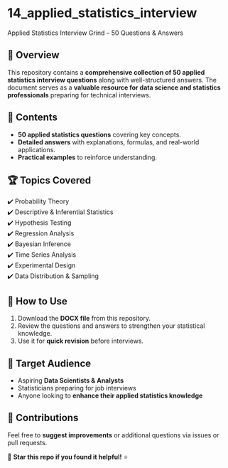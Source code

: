 # 14_applied_statistics_interview
Applied Statistics Interview Grind – 50 Questions & Answers

## 📌 Overview

This repository contains a **comprehensive collection of 50 applied statistics interview questions** along with well-structured answers. The document serves as a **valuable resource for data science and statistics professionals** preparing for technical interviews.

## 📂 Contents

- **50 applied statistics questions** covering key concepts.
- **Detailed answers** with explanations, formulas, and real-world applications.
- **Practical examples** to reinforce understanding.

## 🏆 Topics Covered

✔️ Probability Theory  
✔️ Descriptive & Inferential Statistics  
✔️ Hypothesis Testing  
✔️ Regression Analysis  
✔️ Bayesian Inference  
✔️ Time Series Analysis  
✔️ Experimental Design  
✔️ Data Distribution & Sampling  

## 📖 How to Use

1. Download the **DOCX file** from this repository.  
2. Review the questions and answers to strengthen your statistical knowledge.  
3. Use it for **quick revision** before interviews.  

## 🎯 Target Audience

- Aspiring **Data Scientists & Analysts**  
- Statisticians preparing for job interviews  
- Anyone looking to **enhance their applied statistics knowledge**  

## 🤝 Contributions

Feel free to **suggest improvements** or additional questions via issues or pull requests.  

📌 **Star this repo if you found it helpful!** ⭐  
